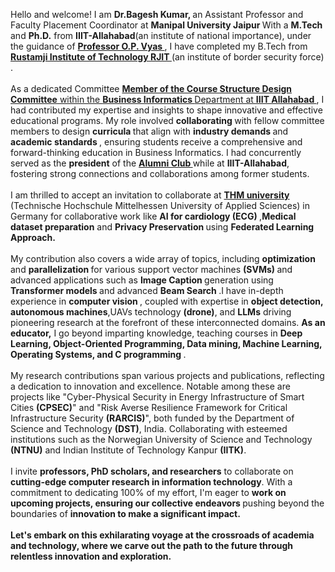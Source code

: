 Hello and welcome! I am <strong>Dr.Bagesh Kumar, 
</strong>
an Assistant Professor and Faculty Placement Coordinator at <strong> Manipal University Jaipur </strong> With a <strong> 
M.Tech </strong>and <strong> 
Ph.D.</strong> from <strong> IIIT-Allahabad</strong>(an institute of national importance), under the guidance of <a href="https://www.linkedin.com/in/om-prakash-vyas-5a649a6/"> <strong>Professor O.P. Vyas </strong></a> , I have completed my B.Tech from <strong>
<a href="https://rjit.ac.in/"> Rustamji Institute of Technology  RJIT </a> </strong>(an institute of border security force) . 
<br>
<br>
As a dedicated Committee
<a href="https://bussinfo.iiita.ac.in/"> <strong> Member of the Course Structure Design Committee</strong> within the 
 <strong>Business Informatics </strong> Department at <strong> IIIT Allahabad </strong></a>
, I had contributed my expertise and insights to shape innovative and effective educational programs. My role involved <strong> collaborating </strong>with fellow committee members to design <strong> curricula </strong> that align with <strong> industry demands </strong>and <strong> academic standards </strong>, ensuring students receive a comprehensive and forward-thinking education in Business Informatics.
I had concurrently served as the <strong>president</strong> of the  <strong><a href='https://alumni.iiita.ac.in/' >Alumni Club </a> </strong> while at <strong> IIIT-Allahabad</strong>, fostering strong connections and collaborations among former students.
<br>
<br>
I am thrilled to accept an invitation to collaborate at  <a href="https://www.thm.de/site/en/" ><strong>THM  university </strong> </a>(Technische Hochschule Mittelhessen University of Applied Sciences) in Germany for collaborative work like <strong> AI for cardiology (ECG) </strong>,<strong>Medical dataset preparation</strong> and <strong>Privacy Preservation </strong> using <strong> Federated Learning Approach.</strong>
<br>
<br>
My contribution also covers a wide array of topics, including <strong> optimization </strong> and <strong>parallelization </strong> for various  support vector machines <strong>(SVMs) </strong> and advanced applications such as <strong> Image Caption </strong> generation using <strong> Transformer models </strong> and advanced <strong>Beam Search </strong>.I have in-depth experience in  <strong>computer vision </strong>, coupled with expertise in <strong>object detection, autonomous machines</strong>,UAVs technology <strong>(drone)</strong>, and <strong>LLMs</strong> driving pioneering research at the forefront of these interconnected domains.
<strong>As an educator,</strong> I go beyond imparting knowledge, teaching courses in <strong>Deep Learning, Object-Oriented Programming, Data mining, Machine Learning, Operating Systems, and  C programming </strong>.
<br>
<br> 
My research contributions span various projects and publications, reflecting a dedication to innovation and excellence. Notable among these are projects like "Cyber-Physical Security in Energy Infrastructure of Smart Cities <strong> (CPSEC)</strong>" and "Risk Averse Resilience Framework for Critical Infrastructure Security <strong>(RARCIS)</strong>", both funded by the Department of Science and Technology <strong>(DST)</strong>, India. Collaborating with esteemed institutions such as the Norwegian University of Science and Technology <strong>(NTNU)</strong> and Indian Institute of Technology Kanpur <strong>(IITK)</strong>.
<br>
<br>
I invite <strong> professors, PhD scholars, and researchers</strong> to collaborate on <strong>cutting-edge computer research in information technology</strong>. With a commitment to dedicating 100% of my effort, I'm eager to <strong> work on upcoming projects, ensuring our collective endeavors </strong>pushing beyond the boundaries of <strong> innovation to make a significant <strong>impact</strong>.
<br>
<br>
 Let's embark on this exhilarating voyage at the crossroads of academia and technology, where we carve out the path to the future through relentless innovation and exploration. 
 <br>
 <br>